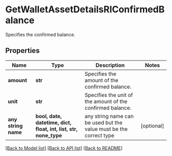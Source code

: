 # GetWalletAssetDetailsRIConfirmedBalance

Specifies the confirmed balance.

## Properties
Name | Type | Description | Notes
------------ | ------------- | ------------- | -------------
**amount** | **str** | Specifies the amount of the confirmed balance. | 
**unit** | **str** | Specifies the unit of the amount of the confirmed balance. | 
**any string name** | **bool, date, datetime, dict, float, int, list, str, none_type** | any string name can be used but the value must be the correct type | [optional]

[[Back to Model list]](../README.md#documentation-for-models) [[Back to API list]](../README.md#documentation-for-api-endpoints) [[Back to README]](../README.md)



